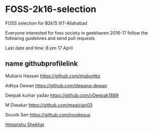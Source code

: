 # FOSS-2k16-selection
FOSS selection for B2k15 IIIT-Allahabad

Everyone interested for foss society in geekhaven 2016-17 follow the following guidelines and send pull requests

Last date and time :8 pm 17 April

name  githubprofilelink 
-----------------------
Mubaris Hassan https://github.com/mubumbz

Aditya Dewan https://github.com/dewana-dewan

Deepak kumar yadav https://github.com/yDeepak1889

M Diwakar https://github.com/magician03

Souvik Sen https://github.com/invokesus

[Himanshu Shekhar](https://github.com/himanshub16)
